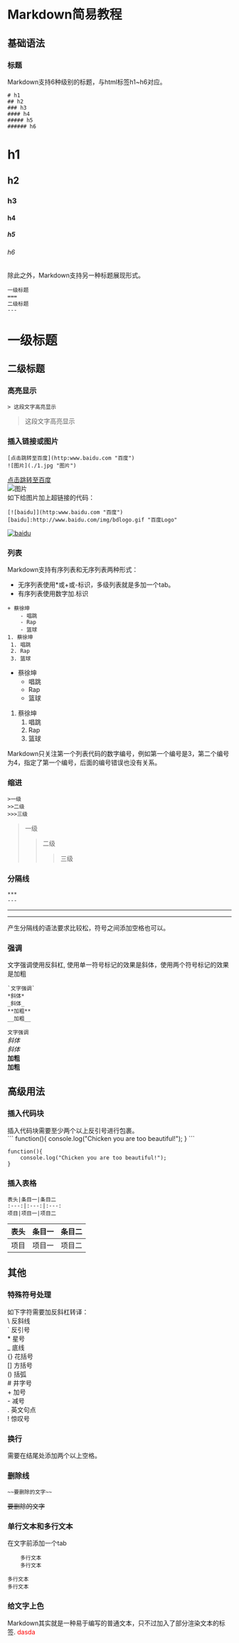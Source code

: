 # Markdown简易教程
## 基础语法
### 标题
Markdown支持6种级别的标题，与html标签h1~h6对应。  
```
# h1
## h2
### h3
#### h4
##### h5
###### h6
```
# h1
## h2
### h3
#### h4
##### h5
###### h6
除此之外，Markdown支持另一种标题展现形式。  
```
一级标题
===
二级标题
---
```
一级标题
===
二级标题
---
### 高亮显示
```
> 这段文字高亮显示
```
> 这段文字高亮显示
### 插入链接或图片
```
[点击跳转至百度](http:www.baidu.com "百度")
![图片](./1.jpg "图片")
```
[点击跳转至百度](http:www.baidu.com "百度")  
![图片](./1.png "图片")  
如下给图片加上超链接的代码：
```
[![baidu]](http:www.baidu.com "百度")
[baidu]:http://www.baidu.com/img/bdlogo.gif "百度Logo"
```
[![baidu](http://www.baidu.com/img/bdlogo.gif "百度Logo")](http:www.baidu.com "百度")
### 列表
Markdown支持有序列表和无序列表两种形式：  
+ 无序列表使用*或+或-标识，多级列表就是多加一个tab。
+ 有序列表使用数字加.标识
```
+ 蔡徐坤
	- 唱跳
	- Rap
	- 篮球
1. 蔡徐坤
 1. 唱跳
 2. Rap
 3. 篮球
```
+ 蔡徐坤
	- 唱跳
	- Rap
	- 篮球
1. 蔡徐坤
   1. 唱跳
   2. Rap
   3. 篮球  

Markdown只关注第一个列表代码的数字编号，例如第一个编号是3，第二个编号为4，指定了第一个编号，后面的编号错误也没有关系。
### 缩进
```
>一级
>>二级
>>>三级
```
>一级
>>二级
>>>三级
### 分隔线
```
***
---
```
***
---
产生分隔线的语法要求比较松，符号之间添加空格也可以。
### 强调
文字强调使用反斜杠, 使用单一符号标记的效果是斜体，使用两个符号标记的效果是加粗
```
`文字强调`
*斜体*
_斜体_
**加粗**
__加粗__
```
`文字强调`  
*斜体*  
_斜体_  
**加粗**  
__加粗__  
## 高级用法
### 插入代码块
插入代码块需要至少两个以上反引号进行包裹。  
\`\`\`
function(){
	console.log("Chicken you are too beautiful!");
}
\`\`\`
```
function(){
	console.log("Chicken you are too beautiful!");
}
```
### 插入表格
```
表头|条目一|条目二
:---:|:---:|:---:
项目|项目一|项目二
```
表头|条目一|条目二
:---:|:---:|:---:
项目|项目一|项目二
## 其他
### 特殊符号处理
如下字符需要加反斜杠转译：  
\\   反斜线  
\`   反引号  
\*   星号  
\_   底线  
\{\}  花括号  
\[\]  方括号  
\(\)  括弧  
\#   井字号  
\+   加号  
\-   减号  
\.   英文句点  
\!   惊叹号  
### 换行
需要在结尾处添加两个以上空格。  
### 删除线
```
~~要删除的文字~~
```
~~要删除的文字~~
### 单行文本和多行文本
在文字前添加一个tab
```
	多行文本
	多行文本
```
	多行文本
	多行文本
### 给文字上色
Markdown其实就是一种易于编写的普通文本，只不过加入了部分渲染文本的标签.
<font color='red'>dasda</font>